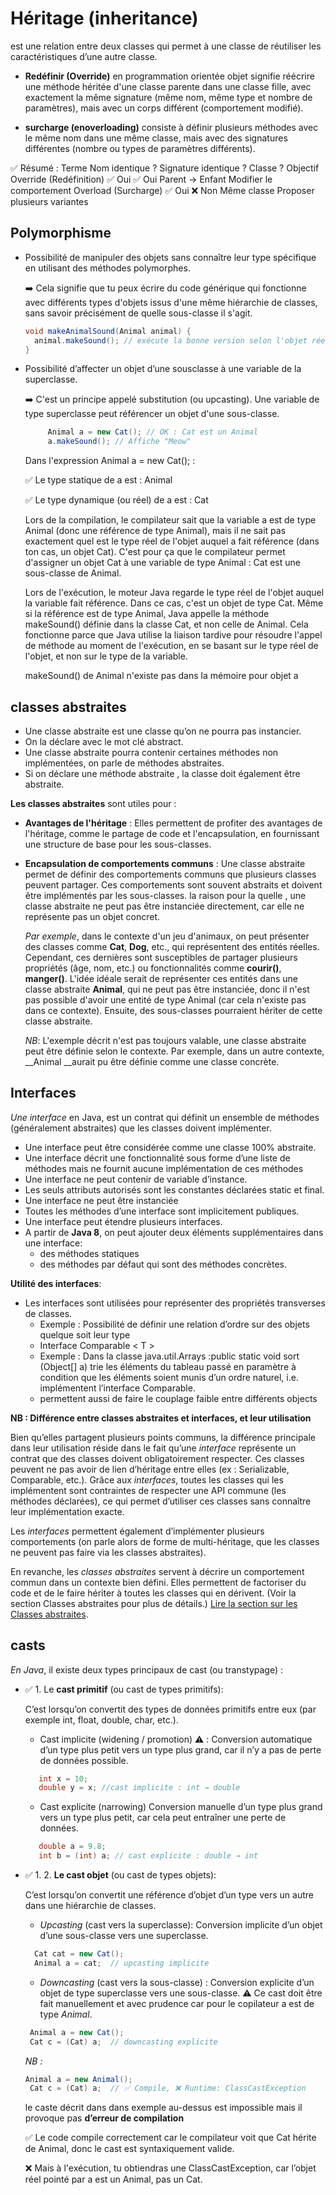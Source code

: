 
# Héritage (inheritance)

est une relation entre deux classes qui permet à une classe de réutiliser les caractéristiques d’une autre classe.

  - __Redéfinir (Override)__ en programmation orientée objet signifie réécrire une méthode héritée d'une classe parente dans une classe fille, avec exactement la même signature (même nom, même type et nombre de paramètres), mais avec un corps différent (comportement modifié).

  - __surcharge (enoverloading)__ consiste à définir plusieurs méthodes avec le même nom dans une même classe, mais avec des signatures différentes (nombre ou types de paramètres différents).

✅ Résumé :
Terme	Nom identique ?	Signature identique ?	Classe ?	Objectif
Override (Redéfinition)	✅ Oui	✅ Oui	Parent → Enfant	Modifier le comportement
Overload (Surcharge)	✅ Oui	❌ Non	Même classe	Proposer plusieurs variantes

## Polymorphisme
- Possibilité de manipuler des objets sans
connaître leur type spécifique en utilisant
des méthodes polymorphes.

  ➡️ Cela signifie que tu peux écrire du code générique qui fonctionne avec différents types d'objets issus d'une même hiérarchie de classes, sans savoir précisément de quelle sous-classe il s'agit.
 
  ```java
  void makeAnimalSound(Animal animal) {
    animal.makeSound(); // exécute la bonne version selon l'objet réel
  } 
  ```


-  Possibilité d’affecter un objet d’une sousclasse à une variable de la superclasse.

    ➡️ C'est un principe appelé substitution (ou upcasting). Une variable de type superclasse peut référencer un objet d'une sous-classe.
    ```java
         Animal a = new Cat(); // OK : Cat est un Animal
         a.makeSound(); // Affiche "Meow"
    ```
   Dans l'expression Animal a = new Cat(); :

  
    ✅ Le type statique de a est : Animal


    ✅  Le type dynamique (ou réel) de a est : Cat


    Lors de la compilation, le compilateur sait que la variable a est de type Animal (donc une référence de type Animal), mais il ne sait pas exactement quel est le type réel de l'objet auquel a fait référence (dans ton cas, un objet Cat). C'est pour ça que le compilateur permet d'assigner un objet Cat à une variable de type Animal : Cat est une sous-classe de Animal.

    Lors de l'exécution, le moteur Java regarde le type réel de l'objet auquel la variable fait référence. Dans ce cas, c'est un objet de type Cat. Même si la référence est de type Animal, Java appelle la méthode makeSound() définie dans la classe Cat, et non celle de Animal. Cela fonctionne parce que Java utilise la liaison tardive pour résoudre l'appel de méthode au moment de l'exécution, en se basant sur le type réel de l'objet, et non sur le type de la variable.
    
    makeSound() de Animal n'existe pas dans la mémoire pour objet a 

## classes abstraites 
- Une classe abstraite est une classe qu’on ne
pourra pas instancier.
- On la déclare avec le mot clé abstract.
- Une classe abstraite pourra contenir certaines méthodes non implémentées, on parle de méthodes abstraites.
- Si on déclare une méthode abstraite , la classe
doit également être abstraite.


__Les classes abstraites__ sont utiles pour :

- __Avantages de l'héritage__ : Elles permettent de profiter des avantages de l'héritage, comme le partage de code et l'encapsulation, en fournissant une structure de base pour les sous-classes.

- __Encapsulation de comportements communs__ : Une classe abstraite permet de définir des comportements communs que plusieurs classes peuvent partager. Ces comportements sont souvent abstraits et doivent être implémentés par les sous-classes. la raison pour la quelle , une classe abstraite ne peut pas être instanciée directement, car elle ne représente pas un objet concret.

    _Par exemple_, dans le contexte d'un jeu d'animaux, on peut présenter des classes comme __Cat__, __Dog__, etc., qui représentent des entités réelles. Cependant, ces dernières sont susceptibles de partager plusieurs propriétés (âge, nom, etc.) ou fonctionnalités comme __courir()__, __manger()__. L'idée idéale serait de représenter ces entités dans une classe abstraite __Animal__, qui ne peut pas être instanciée, donc il n'est pas possible d'avoir une entité de type Animal (car cela n'existe pas dans ce contexte). Ensuite, des sous-classes pourraient hériter de cette classe abstraite.

    _NB_: L'exemple décrit n'est pas toujours valable, une classe abstraite peut être définie selon le contexte. Par exemple, dans un autre contexte, __Animal __aurait pu être définie comme une classe concrète.

## Interfaces 
 _Une interface_ en Java, est un contrat qui définit un ensemble de méthodes (généralement abstraites) que les classes doivent implémenter.

 - Une interface peut être considérée comme une
classe 100% abstraite.
- Une interface décrit une fonctionnalité sous
forme d’une liste de méthodes mais ne fournit
aucune implémentation de ces méthodes
- Une interface ne peut contenir de variable
d’instance.
- Les seuls attributs autorisés sont les
constantes déclarées static et final.
- Une interface ne peut être instanciée
- Toutes les méthodes d’une interface sont implicitement publiques.
- Une interface peut étendre plusieurs interfaces.
- A partir de __Java 8__, on peut ajouter deux éléments supplémentaires dans une interface:
  - des méthodes statiques
  - des méthodes par défaut qui sont des méthodes concrètes.

__Utilité des interfaces__: 
- Les interfaces sont utilisées pour représenter des propriétés transverses de classes.
  - Exemple : Possibilité de définir une relation   d’ordre sur des objets quelque soit leur type
  - Interface Comparable < T >
  - Exemple : Dans la classe java.util.Arrays :public static void sort (Object[] a) trie les éléments du tableau passé en paramètre à condition que les éléments soient munis d’un ordre naturel, i.e. implémentent l’interface Comparable.
  - permettent aussi de faire le couplage faible entre différents objects 


__NB : Différence entre classes abstraites et interfaces, et leur utilisation__ 

  Bien qu’elles partagent plusieurs points communs, la différence principale dans leur utilisation réside dans le fait qu’une _interface_ représente un contrat que des classes doivent obligatoirement respecter. Ces classes peuvent ne pas avoir de lien d’héritage entre elles (ex : Serializable, Comparable, etc.). Grâce aux _interfaces_, toutes les classes qui les implémentent sont contraintes de respecter une API commune (les méthodes déclarées), ce qui permet d’utiliser ces classes sans connaître leur implémentation exacte.

  Les _interfaces_ permettent également d’implémenter plusieurs comportements (on parle alors de forme de multi-héritage, que les classes ne peuvent pas faire via les classes abstraites).

  En revanche, les _classes abstraites_ servent à décrire un comportement commun dans un contexte bien défini. Elles permettent de factoriser du code et de le faire hériter à toutes les classes qui en dérivent. (Voir la section Classes abstraites pour plus de détails.)
 [Lire la section sur les Classes abstraites](#classes-abstraites).





## casts
 _En Java_, il existe deux types principaux de cast (ou transtypage) :

 - ✅ 1. Le __cast primitif__ (ou cast de types primitifs):

    C’est lorsqu’on convertit des types de données primitifs entre eux (par exemple int, float, double, char, etc.).

    - Cast implicite (widening / promotion) ⚠️ : Conversion automatique d’un type plus petit vers un type plus grand, car il n’y a pas de perte de données possible.
    ```java
       int x = 10;
       double y = x; //cast implicite : int → double
    ```
    - Cast explicite (narrowing)
Conversion manuelle d’un type plus grand vers un type plus petit, car cela peut entraîner une perte de données.
   ```java
      double a = 9.8;
      int b = (int) a; // cast explicite : double → int
    ```

 - ✅ 1.  2. __Le cast objet__ (ou cast de types objets):

   C’est lorsqu’on convertit une référence d’objet d’un type vers un autre dans une hiérarchie de classes.

    - _Upcasting_ (cast vers la superclasse): Conversion implicite d’un objet d’une sous-classe vers une superclasse.

    ```java
      Cat cat = new Cat();
      Animal a = cat;  // upcasting implicite
    ```
    - _Downcasting_ (cast vers la sous-classe) : Conversion explicite d’un objet de type superclasse vers une sous-classe. ⚠️ Ce cast doit être fait manuellement et avec prudence car pour le  copilateur a est de type _Animal_.
   ```java
    Animal a = new Cat();
    Cat c = (Cat) a;  // downcasting explicite
    ```

   _NB :_ 
   ```java
   Animal a = new Animal(); 
    Cat c = (Cat) a;  // ✅ Compile, ❌ Runtime: ClassCastException
   ```   
     le caste décrit dans  dans exemple au-dessus  est  impossible mais il provoque pas  __d’erreur de compilation__
    
     ✅ Le code compile correctement car le compilateur voit que Cat hérite de Animal, donc le cast est syntaxiquement valide.

     ❌ Mais à l'exécution, tu obtiendras une ClassCastException, car l’objet réel pointé par a est un Animal, pas un Cat.
